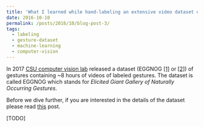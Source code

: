 ```yaml
---
title: 'What I learned while hand-labeling an extensive video dataset of gestures'
date: 2016-10-10
permalink: /posts/2016/10/blog-post-3/
tags:
  - labeling
  - gesture-dataset
  - machine-learning
  - computer-vision
---
```


In 2017 [CSU computer vision lab](https://www.cs.colostate.edu/~vision/) released a dataset (EGGNOG [[1]](https://ieeexplore.ieee.org/abstract/document/7961771/) or [[2]](https://www.cs.colostate.edu/~vision/eggnog/papers/EGGNOG_FG2017.pdf)) of gestures containing ~8 hours of videos of labeled gestures.
The dataset is called EGGNOG which stands for _Elicited Giant Gallery of Naturally Occurring Gestures_.

Before we dive further, if you are interested in the details of the dataset please read [this]() post.


[TODO]